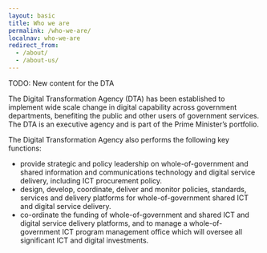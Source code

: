 ```yaml
---
layout: basic
title: Who we are
permalink: /who-we-are/
localnav: who-we-are
redirect_from:
  - /about/
  - /about-us/
---
```


TODO: New content for the DTA

The Digital Transformation Agency (DTA) has been established to implement wide scale change in digital capability across government departments, benefiting the public and other users of government services.  The DTA is an executive agency and is part of the Prime Minister’s portfolio.

The Digital Transformation Agency also performs the following key functions:

- provide strategic and policy leadership on whole-of-government and shared information and communications technology and digital service delivery, including ICT procurement policy.
- design, develop, coordinate, deliver and monitor policies, standards, services and delivery platforms for whole-of-government shared ICT and digital service delivery.
- co-ordinate the funding of whole-of-government and shared ICT and digital service delivery platforms, and to manage a whole-of-government ICT program management office which will oversee all significant ICT and digital investments.
